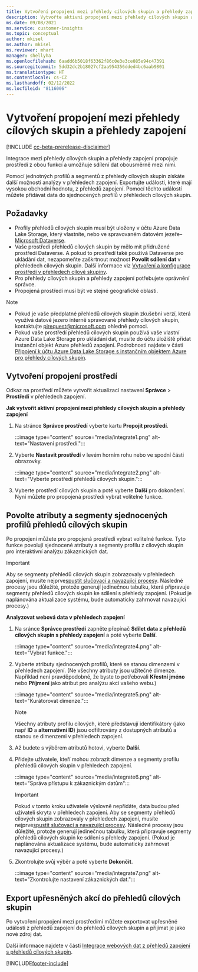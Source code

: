 ```yaml
---
title: Vytvoření propojení mezi přehledy cílových skupin a přehledy zapojení
description: Vytvořte aktivní propojení mezi přehledy cílových skupin a přehledy zapojení, abyste povolili obousměrné sdílení dat.
ms.date: 09/08/2021
ms.service: customer-insights
ms.topic: conceptual
author: mkisel
ms.author: mkisel
ms.reviewer: mhart
manager: shellyha
ms.openlocfilehash: 6aadd6b5018f63362f86c0e3e3ce085e94c47391
ms.sourcegitcommit: 5dd32dc2b18027cf2aa954356dded4bc6aab9801
ms.translationtype: HT
ms.contentlocale: cs-CZ
ms.lasthandoff: 02/12/2022
ms.locfileid: "8116006"
---
```

# <a name="create-a-link-between-audience-insights-and-engagement-insights"></a>Vytvoření propojení mezi přehledy cílových skupin a přehledy zapojení

[!INCLUDE [cc-beta-prerelease-disclaimer](includes/cc-beta-prerelease-disclaimer.md)]

Integrace mezi přehledy cílových skupin a přehledy zapojení propojuje prostředí z obou funkcí a umožňuje sdílení dat obousměrně mezi nimi.

Pomocí jednotných profilů a segmentů z přehledy cílových skupin získáte další možnosti analýzy v přehledech zapojení. Exportujte události, které mají vysokou obchodní hodnotu, z přehledů zapojení. Pomocí těchto událostí můžete přidávat data do sjednocených profilů v přehledech cílových skupin.

## <a name="prerequisites"></a>Požadavky

- Profily přehledů cílových skupin musí být uloženy v účtu Azure Data Lake Storage, který vlastníte, nebo ve spravovaném datovém jezeře&ndash;[Microsoft Dataverse](/powerapps/maker/data-platform/data-platform-intro). 
- Vaše prostředí přehledů cílových skupin by mělo mít přidružené prostředí Dataverse. A pokud to prostředí také používá Dataverse pro ukládání dat, nezapomeňte zaškrtnout možnost **Povolit sdílení dat** v přehledech cílových skupin. Další informace viz [Vytvoření a konfigurace prostředí v přehledech cílové skupiny](../audience-insights/create-environment.md).
- Pro přehledy cílových skupin a přehledy zapojení potřebujete oprávnění správce.
- Propojená prostředí musí být ve stejné geografické oblasti.

> [!NOTE]
> - Pokud je vaše předplatné přehledů cílových skupin zkušební verzí, která využívá datové jezero interně spravované přehledy cílových skupin, kontaktujte [pirequest@microsoft.com](mailto:pirequest@microsoft.com) ohledně pomoci. 
> - Pokud vaše prostředí přehledů cílových skupin používá vaše vlastní Azure Data Lake Storage pro ukládání dat, musíte do účtu úložiště přidat instanční objekt Azure přehledů zapojení. Podrobnosti najdete v části [Připojení k účtu Azure Data Lake Storage s instančním objektem Azure pro přehledy cílových skupin](../audience-insights/connect-service-principal.md). 


## <a name="create-an-environment-link"></a>Vytvoření propojení prostředí

Odkaz na prostředí můžete vytvořit aktualizací nastavení **Správce** > **Prostředí** v přehledech zapojení.

**Jak vytvořit aktivní propojení mezi přehledy cílových skupin a přehledy zapojení**

1. Na stránce **Správce prostředí** vyberte kartu **Propojit prostředí**.

    :::image type="content" source="media/integrate1.png" alt-text="Nastavení prostředí.":::

1. Vyberte **Nastavit prostředí** v levém horním rohu nebo ve spodní části obrazovky.

     :::image type="content" source="media/integrate2.png" alt-text="Vyberte prostředí přehledů cílových skupin.":::

1. Vyberte prostředí cílových skupin a poté vyberte **Další** pro dokončení. Nyní můžete pro propojená prostředí vybrat volitelné funkce.
 
## <a name="enable-audience-insights-unified-profiles-attributes-and-segments"></a>Povolte atributy a segmenty sjednocených profilů přehledů cílových skupin

Po propojení můžete pro propojená prostředí vybrat volitelné funkce. Tyto funkce povolují sjednocené atributy a segmenty profilu z cílových skupin pro interaktivní analýzu zákaznických dat.

> [!IMPORTANT]
> Aby se segmenty přehledů cílových skupin zobrazovaly v přehledech zapojení, musíte nejprve[spustit slučovací a navazující procesy](../audience-insights/merge-entities.md). Následné procesy jsou důležité, protože generují jedinečnou tabulku, která připravuje segmenty přehledů cílových skupin ke sdílení s přehledy zapojení. (Pokud je naplánována aktualizace systému, bude automaticky zahrnovat navazující procesy.)

**Analyzovat webová data v přehledech zapojení**

1. Na sránce **Správce prostředí** zapněte přepínač **Sdílet data z přehledů cílových skupin s přehledy zapojení** a poté vyberte **Další**.

    :::image type="content" source="media/integrate4.png" alt-text="Vybrat funkce.":::

1. Vyberte atributy sjednocených profilů, které se stanou dimenzemi v přehledech zapojení. (Ne všechny atributy jsou užitečné dimenze. Například není pravděpodobné, že byste to potřebovali **Křestní jméno** nebo **Příjmení** jako atribut pro analýzu akcí vašeho webu.)

    :::image type="content" source="media/integrate5.png" alt-text="Kurátorovat dimenze.":::

   >[!NOTE]
   > Všechny atributy profilu cílových, které představují identifikátory (jako např **ID** a **alternativní ID**) jsou odfiltrovány z dostupných atributů a stanou se dimenzemi v přehledech zapojení.

1. Až budete s výběrem atributů hotovi, vyberte **Další**.
1. Přidejte uživatele, kteří mohou zobrazit dimenze a segmenty profilu přehledů cílových skupin v přehledech zapojení.

    :::image type="content" source="media/integrate6.png" alt-text="Správa přístupu k zákaznickým datům":::

   > [!IMPORTANT]
   > Pokud v tomto kroku uživatele výslovně nepřidáte, data budou před uživateli skryta v přehledech zapojení.
   > Aby se segmenty přehledů cílových skupin zobrazovaly v přehledech zapojení, musíte nejprve[spustit slučovací a navazující procesy](../audience-insights/merge-entities.md). Následné procesy jsou důležité, protože generují jedinečnou tabulku, která připravuje segmenty přehledů cílových skupin ke sdílení s přehledy zapojení. (Pokud je naplánována aktualizace systému, bude automaticky zahrnovat navazující procesy.)

1. Zkontrolujte svůj výběr a poté vyberte **Dokončit**.

    :::image type="content" source="media/integrate7.png" alt-text="Zkontrolujte nastavení zákaznických dat.":::

## <a name="export-refined-events-to-audience-insights"></a>Export upřesněných akcí do přehledů cílových skupin

Po vytvoření propojení mezi prostředími můžete exportovat upřesněné události z přehledů zapojení do přehledů cílových skupin a přijímat je jako nové zdroj dat. 

Další informace najdete v části [Integrace webových dat z přehledů zapojení s přehledů cílových skupin](../audience-insights/integrate-engagement-insights.md).

<!--
## Share engagement insights refined events with audience insights

After you create a link between environments, a new option becomes available for you to share [refined events](refined-events.md) with audience insights.

Consider the following when creating refined events for audience insights: 

- Provide a meaningful name for the refined event. It will be used as an activity name in audience insights.
- Select at least the following properties to create an activity in audience insights: 
    - Signal.Action.Name indicates the activity details.
    - Signal.User.Id maps with the customer ID.
    - Signal.View.Uri is a web address as a basis for segments or measures.
    - Signal.Export.Id is a primary key for events.
    - Signal.Timestamp determines the date and time for the activity.

To share refined events:

1. From the engagement insights menu, select **Data** and then select the **Events** tab.
2. On the **Action** menu, select **Share as activity**.

    :::image type="content" source="media/integrate8.png" alt-text="Data shared events settings.":::

3. You can view and stop actively shared events on the **Export and Sharing** tab.
4. -- per Michael K, we need a mock here (Mukesh needs to update to reflect what happens in AUI once a user shares a refined event (i.e. no longer AUI, data wrangler needs to go discover data in the storage, the shared event is available as a DS and entity, correct?)

### Attach refined events shared as activities to unified profiles in audience insights

You can bring customer web activity data from engagement insights into audience insights. In addition to transactional, demographic, or behavioral data, you can view activities on the web in unified customer profiles. You can then use these profiles to get insights such as segments, measures, and predictions for audience activation.

Follow the steps in [data unification](../audience-insights/data-unification.md) to map, match, and merge website authentication information to unified profiles in audience insights.

You can also share refined events that are now available in audience insights, identified as data sources and entities. 

Next, you can relate event data from engagement insights as unified activities in customer profiles.

### Relate refined event data as an activity of a customer profile

After unifying the data, you can configure the activity for the customer profile. For more information, go to [Customer activities](../audience-insights/activities.md).

:::image type="content" source="media/web-event-activity.png" alt-text="Activities page with expanded Edit activity pane.":::

Next, configure the new activity by using mapping elements: 

- **Primary Key**: Signal.Export.Id, a unique ID that is available for every event record in engagement insights. This property is automatically generated.

- **Timestamp**: Signal.Timestamp in the event property.

- **Event**: Signal.Name, the event name that you want to track.

- **Web address**: Signal.View.Uri that refers to the URI of the page that created the event.

- **Details**: Signal.Action.Name to represent the information to associate with the event. The selected property in this case indicates that the event is for email promotion.

- **Activity type**: In this example, we choose the existing activity type WebLog. This selection is a useful filter option to run prediction models or create segments based on this activity type.

- **Set up relationship**: This important setting ties the activity to existing customer profiles. **Signal.User.Id** is the identifier configured in the SDK to be collected. It relates to the user ID in other data sources that are configured in audience insights. 

This example configures the relationship between Signal.User.Id and RetailCustomers:CustomerRetailId, which is the primary key that was identified in the map step of the data unification process.

After processing the activities, you can review customer records and open a customer card to see activities from engagement insights in the timeline. 

> [!TIP]
> To find a customer ID that has an engagement insights activity, go to **Entities** and preview the data for the UnifiedActivity entity. **ActivityTypeDisplay = WebLog** contains the engagement insights activity configured in the preceding example. Copy the customer ID for one of those records and search<!--note from editor: Edit okay? I couldn't quite follow this.-- > for that ID on the **Customers** page.

--> 

[!INCLUDE[footer-include](../includes/footer-banner.md)]
